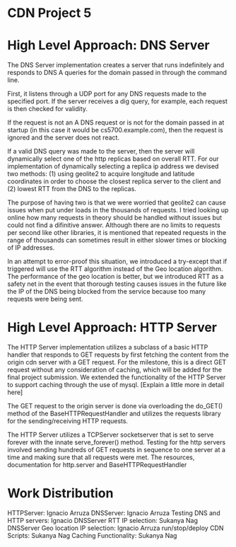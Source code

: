 # CDN Project 5

# High Level Approach: DNS Server
The DNS Server implementation creates a server that runs indefinitely and responds to DNS A queries for the domain passed in through the command line.

First, it listens through a UDP port for any DNS requests made to the specified port. If the server receives a dig query, for example, each request is then checked for validity.

If the request is not an A DNS request or is not for the domain passed in at startup (in this case it would be cs5700.example.com), then the request is ignored and the server does not react.

If a valid DNS query was made to the server, then the server will dynamically select one of the http replicas based on overall RTT. For our implementation of dynamically selecting a replica ip address we devised two methods: (1) using geolite2 to acquire longitude and latitude coordinates in order to choose the closest replica server to the client and (2) lowest RTT from the DNS to the replicas.

The purpose of having two is that we were worried that geolite2 can cause issues when put under loads in the thousands of requests. I tried looking up online how many requests in theory should be handled without issues but could not find a difinitive answer. Although there are no limits to requests per second like other libraries, it is mentioned that repeated requests in the range of thousands can sometimes result in either slower times or blocking of IP addresses.

In an attempt to error-proof this situation, we introduced a try-except that if triggered will use the RTT algorithm instead of the Geo location algorithm. The performance of the geo location is better, but we introduced RTT as a safety net in the event that thorough testing causes issues in the future like the IP of the DNS being blocked from the service because too many requests were being sent.



# High Level Approach: HTTP Server
The HTTP Server implementation utilizes a subclass of a basic HTTP handler that responds to GET requests by first fetching the content from the origin cdn server with a GET request. For the milestone, this is a direct GET request without any consideration of caching, which will be added for the final project submission.
We extended the functionality of the HTTP Server to support caching through the use of mysql.
[Explain a little more in detail here]

The GET request to the origin server is done via overloading the do_GET() method of the BaseHTTPRequestHandler and utilizes the requests library for the sending/receiving HTTP requests.

The HTTP Server utilizes a TCPServer socketserver that is set to serve forever with the innate serve_forever() method.
Testing for the http servers involved sending hundreds of GET requests in sequence to one server at a time and making sure that all requests were met.
The resources, documentation for http.server and BaseHTTPRequestHandler

# Work Distribution

HTTPServer: Ignacio Arruza
DNSServer: Ignacio Arruza
Testing DNS and HTTP servers: Ignacio
DNSServer RTT IP selection: Sukanya Nag
DNSServer Geo location IP selection: Ignacio Arruza
run/stop/deploy CDN Scripts: Sukanya Nag
Caching Functionality: Sukanya Nag

